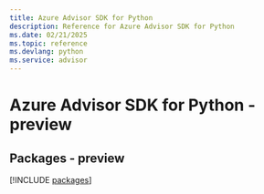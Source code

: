 ```yaml
---
title: Azure Advisor SDK for Python
description: Reference for Azure Advisor SDK for Python
ms.date: 02/21/2025
ms.topic: reference
ms.devlang: python
ms.service: advisor
---
```

# Azure Advisor SDK for Python - preview
## Packages - preview
[!INCLUDE [packages](advisor-index.md)]